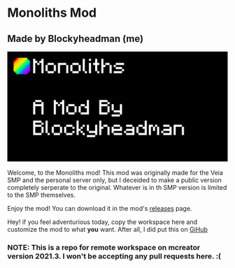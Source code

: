 # **Monoliths Mod**
## Made by Blockyheadman (me)

![Monoliths Mod | By Blockyheadman](banner.png)

Welcome, to the Monoliths mod!
This mod was originally made for the Veia SMP and the personal server only, but I deceided to make a public version completely serperate to the original. Whatever is in th SMP version is limited to the SMP themselves.

Enjoy the mod! You can download it in the mod's [releases](https://github.com/Blockyheadman/public-monoliths-mod/releases) page.

Hey! if you feel adventurious today, copy the workspace here and customize the mod to what **you** want. After all, I did put this on [GiHub](https://github.com/)

### NOTE: This is a repo for remote workspace on mcreator version 2021.3. I won't be accepting any pull requests here. :(

